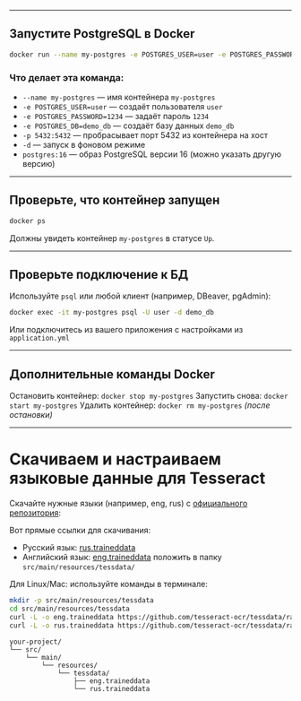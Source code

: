 

---
## Запустите PostgreSQL в Docker
```bash
docker run --name my-postgres -e POSTGRES_USER=user -e POSTGRES_PASSWORD=1234 -e POSTGRES_DB=demo_db -p 5432:5432 -d postgres:16
```

### Что делает эта команда:
- `--name my-postgres` — имя контейнера `my-postgres`
- `-e POSTGRES_USER=user` — создаёт пользователя `user`
- `-e POSTGRES_PASSWORD=1234` — задаёт пароль `1234`
- `-e POSTGRES_DB=demo_db` — создаёт базу данных `demo_db`
- `-p 5432:5432` — пробрасывает порт 5432 из контейнера на хост
- `-d` — запуск в фоновом режиме
- `postgres:16` — образ PostgreSQL версии 16 (можно указать другую версию)

---
## Проверьте, что контейнер запущен
```bash
docker ps
```
Должны увидеть контейнер `my-postgres` в статусе `Up`.

---
## Проверьте подключение к БД
Используйте `psql` или любой клиент (например, DBeaver, pgAdmin):
```bash
docker exec -it my-postgres psql -U user -d demo_db
```
Или подключитесь из вашего приложения с настройками из `application.yml`

---
## Дополнительные команды Docker
Остановить контейнер: `docker stop my-postgres`
Запустить снова: `docker start my-postgres`
Удалить контейнер: `docker rm my-postgres` _(после остановки)_

---
# Скачиваем и настраиваем языковые данные для Tesseract

Скачайте нужные языки (например, eng, rus) с [официального репозитория](https://github.com/tesseract-ocr/tessdata):

Вот прямые ссылки для скачивания:
- Русский язык: [rus.traineddata](https://github.com/tesseract-ocr/tessdata/raw/main/rus.traineddata)
- Английский язык: [eng.traineddata](https://github.com/tesseract-ocr/tessdata/raw/main/eng.traineddata)
положить в папку `src/main/resources/tessdata/`

Для Linux/Mac: используйте команды в терминале:
```bash
mkdir -p src/main/resources/tessdata
cd src/main/resources/tessdata
curl -L -o eng.traineddata https://github.com/tesseract-ocr/tessdata/raw/main/eng.traineddata
curl -L -o rus.traineddata https://github.com/tesseract-ocr/tessdata/raw/main/rus.traineddata
```

```text
your-project/
└── src/
    └── main/
        └── resources/
            └── tessdata/
                ├── eng.traineddata
                └── rus.traineddata
```
